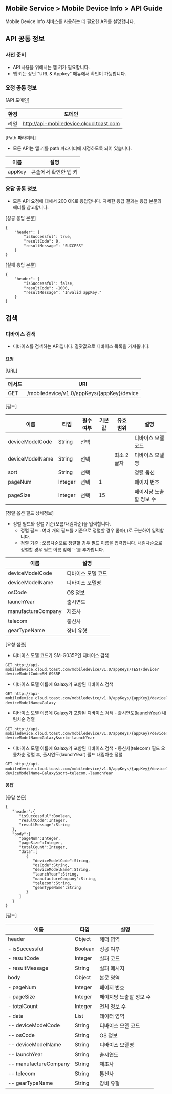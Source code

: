 ## Mobile Service > Mobile Device Info > API Guide

Mobile Device Info 서비스를 사용하는 데 필요한 API를 설명합니다.

## API 공통 정보

### 사전 준비

* API 사용을 위해서는 앱 키가 필요합니다.
* 앱 키는 상단 "URL & Appkey" 메뉴에서 확인이 가능합니다.

### 요청 공통 정보

[API 도메인]

|환경|	도메인|
|---|---|
|리얼|	http://api-mobiledevice.cloud.toast.com|

[Path 파라미터]
* 모든 API는 앱 키를 path 파라미터에 지정하도록 되어 있습니다.

|이름|	설명|
|---|---|
|appKey|	콘솔에서 확인한 앱 키|

### 응답 공통 정보

* 모든 API 요청에 대해서 200 OK로 응답합니다. 자세한 응답 결과는 응답 본문의 헤더를 참고합니다.

[성공 응답 본문]
```
{
    "header": {
        "isSuccessful": true,
        "resultCode": 0,
        "resultMessage": "SUCCESS"
    }
}
```

[실패 응답 본문]
```
{
    "header": {
        "isSuccessful": false,
        "resultCode": -1000,
        "resultMessage": "Invalid appKey."
    }
}
```

## 검색

### 디바이스 검색

* 디바이스를 검색하는 API입니다. 결괏값으로 디바이스 목록을 가져옵니다.

#### 요청

[URL]

|메서드|	URI|
|---|---|
|GET|	/mobiledevice/v1.0/appKeys/{appKey}/device|

[필드]

|이름|	타입|	필수 여부|	기본값|	유효 범위| 설명|
|---|---|---|---|---|---|
|deviceModelCode|   String |    선택|	  |	|	디바이스 모델 코드|
|deviceModelName|	String |	선택|	  |	최소 2글자|	디바이스 모델명|
|sort           |	String |	선택|   | |	정렬 옵션|
|pageNum        |	Integer|	선택|	 1|	|	페이지 번호|
|pageSize       |	Integer|	선택|	15|	|	페이지당 노출할 정보 수|

[정렬 옵션 필드 상세정보]

* 정렬 필드와 정렬 기준(오름/내림차순)을 입력합니다.
    * 정렬 필드 : 여러 개의 필드를 기준으로 정렬할 경우 콤마(,)로 구분하여 입력합니다.
    * 정렬 기준 : 오름차순으로 정렬할 경우 필드 이름을 입력합니다. 내림차순으로 정렬할 경우 필드 이름 앞에 '-'를 추가합니다.

|이름|설명|
|---|---|
|deviceModelCode|디바이스 모델 코드|
|deviceModelName|디바이스 모델명|
|osCode| OS 정보|
|launchYear| 출시연도|
|manufactureCompany|제조사|
|telecom|통신사|
|gearTypeName|장비 유형|


[요청 샘플]

* 디바이스 모델 코드가 SM-G035P인 디바이스 검색
```
GET http://api-mobiledevice.cloud.toast.com/mobiledevice/v1.0/appKeys/TEST/device?deviceModelCode=SM-G935P
```

* 디바이스 모델 이름에 Galaxy가 포함된 디바이스 검색
```
GET http://api-mobiledevice.cloud.toast.com/mobiledevice/v1.0/appKeys/{appKey}/device?deviceModelName=Galaxy
```

* 디바이스 모델 이름에 Galaxy가 포함된 디바이스 검색 - 출시연도(launchYear) 내림차순 정렬
```
GET http://api-mobiledevice.cloud.toast.com/mobiledevice/v1.0/appKeys/{appKey}/device?deviceModelName=Galaxy&sort=-launchYear
```

* 디바이스 모델 이름에 Galaxy가 포함된 디바이스 검색 - 통신사(telecom) 필드 오름차순 정렬 후, 출시연도(launchYear) 필드 내림차순 정렬
```
GET http://api-mobiledevice.cloud.toast.com/mobiledevice/v1.0/appKeys/{appKey}/device?deviceModelName=Galaxy&sort=telecom,-launchYear
```


#### 응답

[응답 본문]
```
{  
   "header":{  
      "isSuccessful":Boolean,
      "resultCode":Integer,
      "resultMessage":String
   },
   "body":{  
      "pageNum":Integer,
      "pageSize":Integer,
      "totalCount":Integer,
      "data":[  
         {  
            "deviceModelCode":String,
            "osCode":String,
            "deviceModelName":String,
            "launchYear":String,
            "manufactureCompany":String,
            "telecom":String,
            "gearTypeName":String
         }
      ]
   }
}
```

[필드]

|이름|	타입|	설명|
|---|---|---|
|header                 |	Object  |	헤더 영역|
|- isSuccessful         |	Boolean |	성공 여부|
|- resultCode           |	Integer |	실패 코드|
|- resultMessage        |	String  |	실패 메시지|
|body                   |	Object  |	본문 영역|
|- pageNum              |	Integer |	페이지 번호|
|- pageSize             |	Integer |	페이지당 노출할 정보 수|
|- totalCount           |	Integer |	전체 정보 수|
|- data                 |	List    |	데이터 영역|
|-- deviceModelCode     |	String  |	디바이스 모델 코드|
|-- osCode              |   String  |   OS 정보|
|-- deviceModelName     |	String  |	디바이스 모델명|
|-- launchYear          |   String  |   출시연도|
|-- manufactureCompany  |   String  |   제조사|
|-- telecom             |   String  |   통신사|
|-- gearTypeName        |   String  |   장비 유형|
